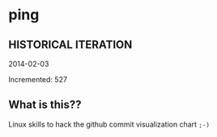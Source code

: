 # ping

## HISTORICAL ITERATION
2014-02-03

Incremented: 527

## What is this?? 
Linux skills to hack the github commit visualization chart `;-)`
